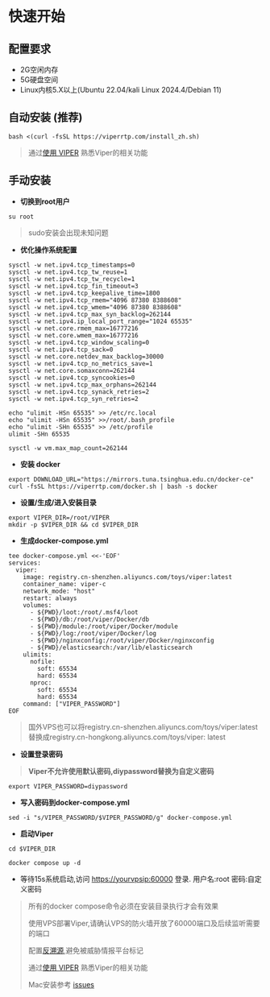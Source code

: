 # 快速开始

## 配置要求

+ 2G空闲内存
+ 5G硬盘空间
+ Linux内核5.X以上(Ubuntu 22.04/kali Linux 2024.4/Debian 11)

## 自动安装 (推荐)

```shell
bash <(curl -fsSL https://viperrtp.com/install_zh.sh)
```

> 通过[使用 VIPER](./try_viper) 熟悉Viper的相关功能

## 手动安装

+ **切换到root用户**

```shell
su root
```

> sudo安装会出现未知问题

+ **优化操作系统配置**

```shell
sysctl -w net.ipv4.tcp_timestamps=0 
sysctl -w net.ipv4.tcp_tw_reuse=1 
sysctl -w net.ipv4.tcp_tw_recycle=1 
sysctl -w net.ipv4.tcp_fin_timeout=3 
sysctl -w net.ipv4.tcp_keepalive_time=1800 
sysctl -w net.ipv4.tcp_rmem="4096 87380 8388608" 
sysctl -w net.ipv4.tcp_wmem="4096 87380 8388608" 
sysctl -w net.ipv4.tcp_max_syn_backlog=262144 
sysctl -w net.ipv4.ip_local_port_range="1024 65535"
sysctl -w net.core.rmem_max=16777216
sysctl -w net.core.wmem_max=16777216
sysctl -w net.ipv4.tcp_window_scaling=0
sysctl -w net.ipv4.tcp_sack=0
sysctl -w net.core.netdev_max_backlog=30000
sysctl -w net.ipv4.tcp_no_metrics_save=1
sysctl -w net.core.somaxconn=262144
sysctl -w net.ipv4.tcp_syncookies=0
sysctl -w net.ipv4.tcp_max_orphans=262144
sysctl -w net.ipv4.tcp_synack_retries=2
sysctl -w net.ipv4.tcp_syn_retries=2

echo "ulimit -HSn 65535" >> /etc/rc.local
echo "ulimit -HSn 65535" >>/root/.bash_profile
echo "ulimit -SHn 65535" >> /etc/profile
ulimit -SHn 65535

sysctl -w vm.max_map_count=262144
```

+ **安装 docker**

```shell
export DOWNLOAD_URL="https://mirrors.tuna.tsinghua.edu.cn/docker-ce"
curl -fsSL https://viperrtp.com/docker.sh | bash -s docker
```

+ **设置/生成/进入安装目录**

```shell
export VIPER_DIR=/root/VIPER
mkdir -p $VIPER_DIR && cd $VIPER_DIR
```

+ **生成docker-compose.yml**

```shell
tee docker-compose.yml <<-'EOF'
services:
  viper:
    image: registry.cn-shenzhen.aliyuncs.com/toys/viper:latest
    container_name: viper-c
    network_mode: "host"
    restart: always
    volumes:
      - ${PWD}/loot:/root/.msf4/loot
      - ${PWD}/db:/root/viper/Docker/db
      - ${PWD}/module:/root/viper/Docker/module
      - ${PWD}/log:/root/viper/Docker/log
      - ${PWD}/nginxconfig:/root/viper/Docker/nginxconfig
      - ${PWD}/elasticsearch:/var/lib/elasticsearch
    ulimits:
      nofile:
        soft: 65534
        hard: 65534
      nproc:
        soft: 65534
        hard: 65534
    command: ["VIPER_PASSWORD"]
EOF
```

> 国外VPS也可以将registry.cn-shenzhen.aliyuncs.com/toys/viper:latest替换成registry.cn-hongkong.aliyuncs.com/toys/viper:
> latest

+ **设置登录密码**

> **Viper不允许使用默认密码,diypassword替换为自定义密码**

```shell
export VIPER_PASSWORD=diypassword
```

+ **写入密码到docker-compose.yml**

```shell
sed -i "s/VIPER_PASSWORD/$VIPER_PASSWORD/g" docker-compose.yml
```

+ **启动Viper**

```shell
cd $VIPER_DIR

docker compose up -d
```

+ 等待15s系统启动,访问 [https://yourvpsip:60000](https://vpsip:60000/#/user/login) 登录. 用户名:root 密码:自定义密码

> 所有的docker compose命令必须在安装目录执行才会有效果
>
> 使用VPS部署Viper,请确认VPS的防火墙开放了60000端口及后续监听需要的端口
>
> 配置[反溯源](./avoid_tracing),避免被威胁情报平台标记
>
> 通过[使用 VIPER](./try_viper) 熟悉Viper的相关功能
>
> Mac安装参考 [issues](issues)
